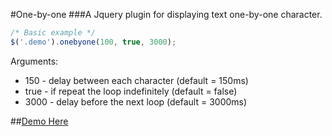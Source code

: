 #One-by-one 
###A Jquery plugin for displaying text one-by-one character.

```javascript
/* Basic example */
$('.demo').onebyone(100, true, 3000);

```

Arguments:
* 150  - delay between each character (default = 150ms)
* true - if repeat the loop indefinitely (default = false)
* 3000 - delay before the next loop (default = 3000ms)

##<a href="http://smiled0g.github.io/onebyone/">Demo Here</a>
